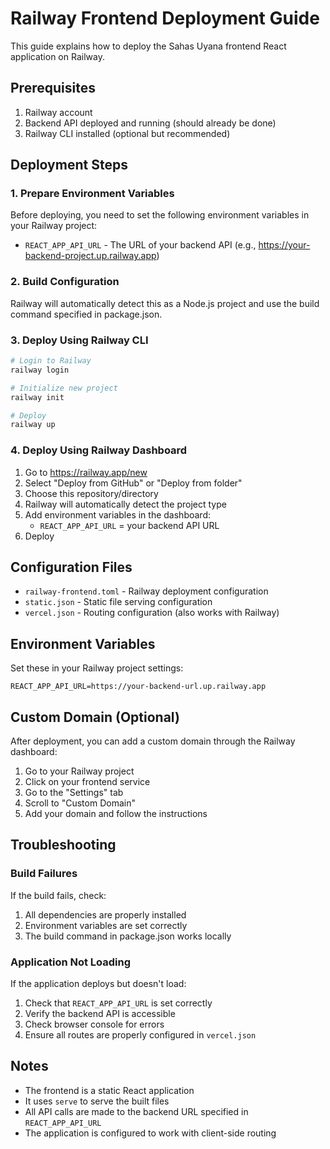 # Railway Frontend Deployment Guide

This guide explains how to deploy the Sahas Uyana frontend React application on Railway.

## Prerequisites

1. Railway account
2. Backend API deployed and running (should already be done)
3. Railway CLI installed (optional but recommended)

## Deployment Steps

### 1. Prepare Environment Variables

Before deploying, you need to set the following environment variables in your Railway project:

- `REACT_APP_API_URL` - The URL of your backend API (e.g., https://your-backend-project.up.railway.app)

### 2. Build Configuration

Railway will automatically detect this as a Node.js project and use the build command specified in package.json.

### 3. Deploy Using Railway CLI

```bash
# Login to Railway
railway login

# Initialize new project
railway init

# Deploy
railway up
```

### 4. Deploy Using Railway Dashboard

1. Go to https://railway.app/new
2. Select "Deploy from GitHub" or "Deploy from folder"
3. Choose this repository/directory
4. Railway will automatically detect the project type
5. Add environment variables in the dashboard:
   - `REACT_APP_API_URL` = your backend API URL
6. Deploy

## Configuration Files

- `railway-frontend.toml` - Railway deployment configuration
- `static.json` - Static file serving configuration
- `vercel.json` - Routing configuration (also works with Railway)

## Environment Variables

Set these in your Railway project settings:

```
REACT_APP_API_URL=https://your-backend-url.up.railway.app
```

## Custom Domain (Optional)

After deployment, you can add a custom domain through the Railway dashboard:

1. Go to your Railway project
2. Click on your frontend service
3. Go to the "Settings" tab
4. Scroll to "Custom Domain"
5. Add your domain and follow the instructions

## Troubleshooting

### Build Failures

If the build fails, check:

1. All dependencies are properly installed
2. Environment variables are set correctly
3. The build command in package.json works locally

### Application Not Loading

If the application deploys but doesn't load:

1. Check that `REACT_APP_API_URL` is set correctly
2. Verify the backend API is accessible
3. Check browser console for errors
4. Ensure all routes are properly configured in `vercel.json`

## Notes

- The frontend is a static React application
- It uses `serve` to serve the built files
- All API calls are made to the backend URL specified in `REACT_APP_API_URL`
- The application is configured to work with client-side routing